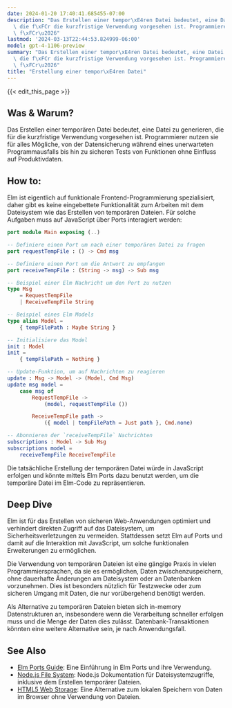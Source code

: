 ```yaml
---
date: 2024-01-20 17:40:41.685455-07:00
description: "Das Erstellen einer tempor\xE4ren Datei bedeutet, eine Datei zu generieren,\
  \ die f\xFCr die kurzfristige Verwendung vorgesehen ist. Programmierer nutzen sie\
  \ f\xFCr\u2026"
lastmod: '2024-03-13T22:44:53.824999-06:00'
model: gpt-4-1106-preview
summary: "Das Erstellen einer tempor\xE4ren Datei bedeutet, eine Datei zu generieren,\
  \ die f\xFCr die kurzfristige Verwendung vorgesehen ist. Programmierer nutzen sie\
  \ f\xFCr\u2026"
title: "Erstellung einer tempor\xE4ren Datei"
---
```


{{< edit_this_page >}}

## Was & Warum?
Das Erstellen einer temporären Datei bedeutet, eine Datei zu generieren, die für die kurzfristige Verwendung vorgesehen ist. Programmierer nutzen sie für alles Mögliche, von der Datensicherung während eines unerwarteten Programmausfalls bis hin zu sicheren Tests von Funktionen ohne Einfluss auf Produktivdaten.

## How to:
Elm ist eigentlich auf funktionale Frontend-Programmierung spezialisiert, daher gibt es keine eingebettete Funktionalität zum Arbeiten mit dem Dateisystem wie das Erstellen von temporären Dateien. Für solche Aufgaben muss auf JavaScript über Ports interagiert werden:

```Elm
port module Main exposing (..)

-- Definiere einen Port um nach einer temporären Datei zu fragen
port requestTempFile : () -> Cmd msg

-- Definiere einen Port um die Antwort zu empfangen
port receiveTempFile : (String -> msg) -> Sub msg

-- Beispiel einer Elm Nachricht um den Port zu nutzen
type Msg
    = RequestTempFile
    | ReceiveTempFile String

-- Beispiel eines Elm Models
type alias Model =
    { tempFilePath : Maybe String }

-- Initialisiere das Model
init : Model
init =
    { tempFilePath = Nothing }

-- Update-Funktion, um auf Nachrichten zu reagieren
update : Msg -> Model -> (Model, Cmd Msg)
update msg model =
    case msg of
        RequestTempFile ->
            (model, requestTempFile ())

        ReceiveTempFile path ->
            ({ model | tempFilePath = Just path }, Cmd.none)

-- Abonnieren der `receiveTempFile` Nachrichten
subscriptions : Model -> Sub Msg
subscriptions model =
    receiveTempFile ReceiveTempFile
```

Die tatsächliche Erstellung der temporären Datei würde in JavaScript erfolgen und könnte mittels Elm Ports dazu benutzt werden, um die temporäre Datei im Elm-Code zu repräsentieren.

## Deep Dive
Elm ist für das Erstellen von sicheren Web-Anwendungen optimiert und verhindert direkten Zugriff auf das Dateisystem, um Sicherheitsverletzungen zu vermeiden. Stattdessen setzt Elm auf Ports und damit auf die Interaktion mit JavaScript, um solche funktionalen Erweiterungen zu ermöglichen.

Die Verwendung von temporären Dateien ist eine gängige Praxis in vielen Programmiersprachen, da sie es ermöglichen, Daten zwischenzuspeichern, ohne dauerhafte Änderungen am Dateisystem oder an Datenbanken vorzunehmen. Dies ist besonders nützlich für Testzwecke oder zum sicheren Umgang mit Daten, die nur vorübergehend benötigt werden.

Als Alternative zu temporären Dateien bieten sich in-memory Datenstrukturen an, insbesondere wenn die Verarbeitung schneller erfolgen muss und die Menge der Daten dies zulässt. Datenbank-Transaktionen könnten eine weitere Alternative sein, je nach Anwendungsfall.

## See Also
- [Elm Ports Guide](https://guide.elm-lang.org/interop/ports.html): Eine Einführung in Elm Ports und ihre Verwendung.
- [Node.js File System](https://nodejs.org/api/fs.html): Node.js Dokumentation für Dateisystemzugriffe, inklusive dem Erstellen temporärer Dateien.
- [HTML5 Web Storage](https://developer.mozilla.org/en-US/docs/Web/API/Web_Storage_API): Eine Alternative zum lokalen Speichern von Daten im Browser ohne Verwendung von Dateien.

